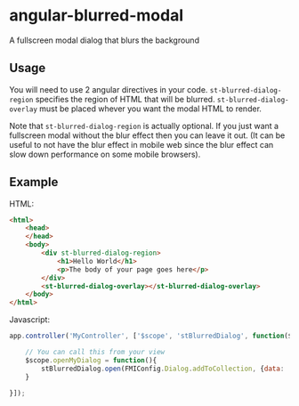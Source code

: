 angular-blurred-modal
=====================

A fullscreen modal dialog that blurs the background

Usage
-----

You will need to use 2 angular directives in your code. ``st-blurred-dialog-region`` specifies the region of HTML that will be blurred. ``st-blurred-dialog-overlay`` must be placed whever you want the modal HTML to render.

Note that ``st-blurred-dialog-region`` is actually optional. If you just want a fullscreen modal without the blur effect then you can leave it out. (It can be useful to not have the blur effect in mobile web since the blur effect can slow down performance on some mobile browsers).

Example
-------

HTML:


```html
<html>
	<head>
	</head>
	<body>
		<div st-blurred-dialog-region>
			<h1>Hello World</h1>
			<p>The body of your page goes here</p>
		</div>
		<st-blurred-dialog-overlay></st-blurred-dialog-overlay>
	</body>
</html>
```

Javascript:

```javascript
app.controller('MyController', ['$scope', 'stBlurredDialog', function($scope, stBlurredDialog){

    // You can call this from your view
    $scope.openMyDialog = function(){
        stBlurredDialog.open(FMIConfig.Dialog.addToCollection, {data: 'This data can be passed to the modal'} );
    }

}]);
```

